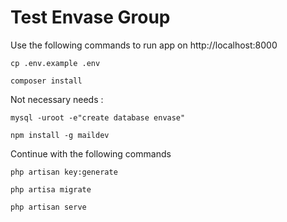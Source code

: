 # Test Envase Group

Use the following commands to run app on http://localhost:8000

`cp .env.example .env`

`composer install`

Not necessary needs :

`mysql -uroot -e"create database envase"`

`npm install -g maildev`

Continue with the following commands 

`php artisan key:generate`

`php artisa migrate`

`php artisan serve`

